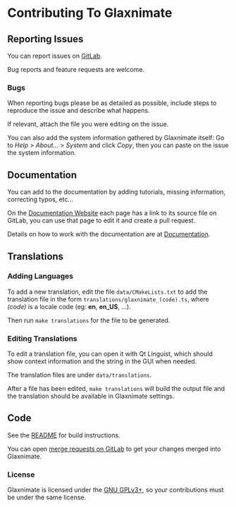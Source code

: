 Contributing To Glaxnimate
=======================================


Reporting Issues
---------------------------------------

You can report issues on [GitLab](https://gitlab.com/mattia.basaglia/glaxnimate/-/issues).

Bug reports and feature requests are welcome.

### Bugs

When reporting bugs please be as detailed as possible, include steps to reproduce
the issue and describe what happens.

If relevant, attach the file you were editing on the issue.

You can also add the system information gathered by Glaxnimate itself:
Go to *Help > About... > System* and click *Copy*,
then you can paste on the issue the system information.


Documentation
---------------------------------------

You can add to the documentation by adding tutorials, missing information,
correcting typos, etc...

On the [Documentation Website](https://glaxnimate.mattbas.org/) each page
has a link to its source file on GitLab, you can use that page to edit it and
create a pull request.

Details on how to work with the documentation are at [Documentation](https://glaxnimate.mattbas.org/contributing/documentation/).


Translations
---------------------------------------

### Adding Languages

To add a new translation, edit the file `data/CMakeLists.txt` to add
the translation file in the form `translations/glaxnimate_(code).ts`,
where *(code)* is a locale code (eg: **en**, **en_US**, ...).

Then run `make translations` for the file to be generated.

### Editing Translations

To edit a translation file, you can open it with Qt Linguist, which should
show context information and the string in the GUI when needed.

The translation files are under `data/translations`.

After a file has been edited, `make translations` will build the output file
and the translation should be available in Glaxnimate settings.


Code
---------------------------------------

See the [README](https://glaxnimate.mattbas.org/contributing/read_me/) for build instructions.

You can open [merge requests on GitLab](https://gitlab.com/mattia.basaglia/glaxnimate/-/merge_requests)
to get your changes merged into Glaxnimate.

### License

Glaxnimate is licensed under the [GNU GPLv3+](http://www.gnu.org/licenses/gpl-3.0.html),
so your contributions must be under the same license.

